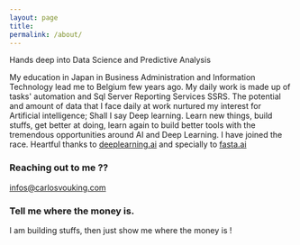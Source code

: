 ```yaml
---
layout: page
title: 
permalink: /about/
---
```


Hands deep into Data Science and Predictive Analysis

 My education in Japan in Business Administration and Information Technology lead me to Belgium few years ago.  My daily work is made up of tasks' automation and Sql Server Reporting Services SSRS. The potential and amount of data that I face daily at work nurtured my interest for Artificial intelligence; Shall I say Deep learning. 
 Learn new things, build stuffs, get better at doing, learn again to build better tools with the tremendous opportunities around AI and Deep Learning. I have joined the race.
Heartful thanks to [deeplearning.ai](deeplearning.ai) and specially to [fasta.ai](fast.ai)



### Reaching out to me ??

[infos@carlosvouking.com](mailto:infos@carlosvouking.com)


### Tell me where the money is.

I am building stuffs, then just show me where the money is !
